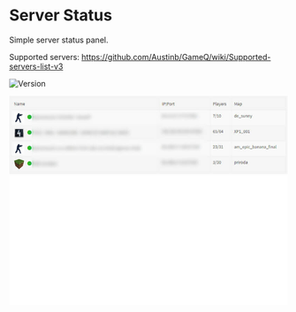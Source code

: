 # Server Status
Simple server status panel.

Supported servers: https://github.com/Austinb/GameQ/wiki/Supported-servers-list-v3

![Version](https://img.shields.io/badge/Version-1.0.1-blue.svg)


![Preview](screenshot.jpg)
